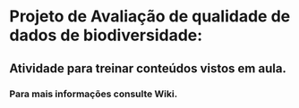 # Projeto de Avaliação de qualidade de dados de biodiversidade:
## Atividade para treinar conteúdos vistos em aula.
### Para mais informações consulte Wiki.
